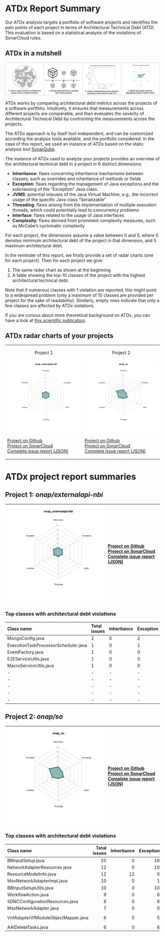 # ATDx Report Summary
Our ATDx analysis targets a portfolio of software projects and identifies the pain points of each project in terms of Architectural Technical Debt (ATD). This evaluation is based on a statistical analysis of the violations of SonarCloud rules.

## ATDx in a nutshell
![ATDx in a nutshell](https://raw.githubusercontent.com/robertoverdecchia/ATDx_report_sandbox/master/plots/atdx_in_a_nutshell.jpg)

ATDx works by comparing architectural debt metrics across the projects of a software portfolio. Intuitively, it ensures that measurements across different projects are comparable, and then evaluates the severity of Architectural Technical Debt by confronting the measurements across the projects.

The ATDx approach is by itself tool-independent, and can be customized according the analysis tools available, and the portfolio considered.
In the case of this report, we used an instance of ATDx based on the static analysis tool [SonarQube](https://www.sonarqube.org/).

The instance of ATDx used to analyze your projects provides an overview of the architectural technical debt in a project in 6 distinct dimensions:
* **Inheritance**: flaws concerning inheritance mechanisms between classes, such as overrides and inheritance of methods or fields
* **Exception**: flaws regarding the management of Java exceptions and the subclassing of the “Exception” Java class.
* **JVMS**: potential misuses of the Java Virtual Machine, e.g., the incorrect usage of the specific Java class “Serializable”
* **Threading**: flaws arising from the implementation of multiple execution threads, which could potentially lead to concurrency problems
* **Interface**: flaws related to the usage of Java interfaces
* **Complexity**: flaws derived from prominent complexity measures, such as McCabe’s cyclomatic complexity

For each project, the dimensions assume a value between 0 and 5, where 0 denotes minimum architectural debt of the project in that dimension, and 5 maximum architectural debt.

In the reminder of this report, we firstly provide a set of radar charts (one for each project). Then for each project we give:
1. The same radar chart as shown at the beginning
2. A table showing the top-10 classes of the project with the highest architectural technical debt.

Note that if numerous classes with 1 violation are reported, this might point to a widespread problem (only a maximum of 10 classes are provided per project for the sake of readability). Similarly, empty rows indicate that only a few classes are affected by ATDx violations.

If you are corious about more theoretical background on ATDx, you can have a look at [this scientific publication](https://robertoverdecchia.github.io/papers/ENASE_2020.pdf).

## ATDx radar charts of your projects
|||
|-|-|
|<p align="center">Project 1</p><img src="https://github.com/S2-group/ATDx_reports/blob/master/plots/onap_externalapi-nbi.jpg"/> <p style="text-align:left">[Project on Github](https://github.com/onap/externalapi-nbi) <br> [Project on SonarCloud ](https://sonarcloud.io/dashboard?id=onap_externalapi-nbi) <br> [Complete issue report (JSON)](https://github.com/S2-group/ATDx_reports/blob/master/jsons/onap_externalapi-nbi.json)</p>|<p align="center">Project 2</p><img src="https://github.com/S2-group/ATDx_reports/blob/master/plots/onap_so.jpg"/> <p style="text-align:left">[Project on Github](https://github.com/onap/so) <br> [Project on SonarCloud ](https://sonarcloud.io/dashboard?id=onap_so) <br> [Complete issue report (JSON)](https://github.com/S2-group/ATDx_reports/blob/master/jsons/onap_so.json)</p>
# ATDx project report summaries
## Project 1: _onap/externalapi-nbi_
|<img src="https://github.com/S2-group/ATDx_reports/blob/master/plots/onap_externalapi-nbi.jpg"/>|<p style="text-align:left">[Project on Github](https://github.com/onap/externalapi-nbi) <br> [Project on SonarCloud ](https://sonarcloud.io/dashboard?id=onap_externalapi-nbi) <br> [Complete issue report (JSON)](https://github.com/S2-group/ATDx_reports/blob/master/jsons/onap_externalapi-nbi.json)</p>
|-|-|
### Top classes with architectural debt violations
| Class name                           | Total issues   | Inheritance   | Exception   | JVMS   | Interface   | Threading   | Complexity   | Fully qualified class name                                                                 |
|:-------------------------------------|:---------------|:--------------|:------------|:-------|:------------|:------------|:-------------|:-------------------------------------------------------------------------------------------|
| MongoConfig.java                     | 2              | 0             | 2           | 0      | 0           | 0           | 0            | src/main/java/org/onap/nbi/configuration/MongoConfig.java                                  |
| ExecutionTaskProcessorScheduler.java | 1              | 0             | 1           | 0      | 0           | 0           | 0            | src/main/java/org/onap/nbi/apis/serviceorder/workflow/ExecutionTaskProcessorScheduler.java |
| EventFactory.java                    | 1              | 0             | 0           | 0      | 1           | 0           | 0            | src/main/java/org/onap/nbi/apis/hub/service/EventFactory.java                              |
| E2EServiceUtils.java                 | 1              | 0             | 0           | 0      | 1           | 0           | 0            | src/main/java/org/onap/nbi/apis/serviceorder/utils/E2EServiceUtils.java                    |
| MacroServiceUtils.java               | 1              | 0             | 0           | 0      | 1           | 0           | 0            | src/main/java/org/onap/nbi/apis/serviceorder/utils/MacroServiceUtils.java                  |
| -                                    | -              | -             | -           | -      | -           | -           | -            | -                                                                                          |
| -                                    | -              | -             | -           | -      | -           | -           | -            | -                                                                                          |
| -                                    | -              | -             | -           | -      | -           | -           | -            | -                                                                                          |
| -                                    | -              | -             | -           | -      | -           | -           | -            | -                                                                                          |
| -                                    | -              | -             | -           | -      | -           | -           | -            | -                                                                                          |

## Project 2: _onap/so_
|<img src="https://github.com/S2-group/ATDx_reports/blob/master/plots/onap_so.jpg"/>|<p style="text-align:left">[Project on Github](https://github.com/onap/so) <br> [Project on SonarCloud ](https://sonarcloud.io/dashboard?id=onap_so) <br> [Complete issue report (JSON)](https://github.com/S2-group/ATDx_reports/blob/master/jsons/onap_so.json)</p>
|-|-|
### Top classes with architectural debt violations
| Class name                          |   Total issues |   Inheritance |   Exception |   JVMS |   Interface |   Threading |   Complexity | Fully qualified class name                                                                                 |
|:------------------------------------|---------------:|--------------:|------------:|-------:|------------:|------------:|-------------:|:-----------------------------------------------------------------------------------------------------------|
| BBInputSetup.java                   |             20 |             0 |          16 |      0 |           4 |           0 |            0 | bpmn/MSOCommonBPMN/src/main/java/org/onap/so/bpmn/servicedecomposition/tasks/BBInputSetup.java             |
| NetworkAdapterResources.java        |             12 |             0 |          10 |      0 |           2 |           0 |            0 | bpmn/so-bpmn-tasks/src/main/java/org/onap/so/client/orchestration/NetworkAdapterResources.java             |
| ResourceModelInfo.java              |             12 |            12 |           0 |      0 |           0 |           0 |            0 | bpmn/so-bpmn-tasks/src/main/java/org/onap/so/client/oof/beans/ResourceModelInfo.java                       |
| MsoNetworkAdapterImpl.java          |             10 |             0 |           1 |      0 |           9 |           0 |            0 | adapters/mso-openstack-adapters/src/main/java/org/onap/so/adapters/network/MsoNetworkAdapterImpl.java      |
| BBInputSetupUtils.java              |             10 |             0 |          10 |      0 |           0 |           0 |            0 | bpmn/MSOCommonBPMN/src/main/java/org/onap/so/bpmn/servicedecomposition/tasks/BBInputSetupUtils.java        |
| WorkflowAction.java                 |              9 |             0 |           6 |      0 |           3 |           0 |            0 | bpmn/so-bpmn-tasks/src/main/java/org/onap/so/bpmn/infrastructure/workflow/tasks/WorkflowAction.java        |
| SDNCConfigurationResources.java     |              8 |             0 |           8 |      0 |           0 |           0 |            0 | bpmn/so-bpmn-tasks/src/main/java/org/onap/so/client/orchestration/SDNCConfigurationResources.java          |
| MsoNetworkAdapter.java              |              7 |             0 |           0 |      0 |           7 |           0 |            0 | adapters/mso-openstack-adapters/src/main/java/org/onap/so/adapters/network/MsoNetworkAdapter.java          |
| VnfAdapterVfModuleObjectMapper.java |              6 |             0 |           5 |      0 |           1 |           0 |            0 | bpmn/so-bpmn-tasks/src/main/java/org/onap/so/client/adapter/vnf/mapper/VnfAdapterVfModuleObjectMapper.java |
| AAIDeleteTasks.java                 |              6 |             0 |           6 |      0 |           0 |           0 |            0 | bpmn/so-bpmn-tasks/src/main/java/org/onap/so/bpmn/infrastructure/aai/tasks/AAIDeleteTasks.java             |

